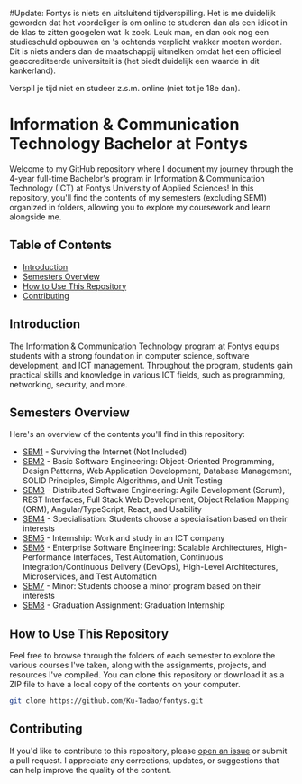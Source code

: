 #Update: 
Fontys is niets en uitsluitend tijdverspilling. Het is me duidelijk geworden dat het voordeliger is om online te studeren dan als een idioot in de klas te zitten googelen wat ik zoek. Leuk man, en dan ook nog een studieschuld opbouwen en 's ochtends verplicht wakker moeten worden. Dit is niets anders dan de maatschappij uitmelken omdat het een officieel geaccrediteerde universiteit is (het biedt duidelijk een waarde in dit kankerland).

Verspil je tijd niet en studeer z.s.m. online (niet tot je 18e dan). 


# Information & Communication Technology Bachelor at Fontys

Welcome to my GitHub repository where I document my journey through the 4-year full-time Bachelor's program in Information & Communication Technology (ICT) at Fontys University of Applied Sciences! In this repository, you'll find the contents of my semesters (excluding SEM1) organized in folders, allowing you to explore my coursework and learn alongside me.

## Table of Contents

- [Introduction](#introduction)
- [Semesters Overview](#semesters-overview)
- [How to Use This Repository](#how-to-use-this-repository)
- [Contributing](#contributing)

## Introduction

The Information & Communication Technology program at Fontys equips students with a strong foundation in computer science, software development, and ICT management. Throughout the program, students gain practical skills and knowledge in various ICT fields, such as programming, networking, security, and more.

## Semesters Overview

Here's an overview of the contents you'll find in this repository:

- [SEM1](./SEM1) - Surviving the Internet (Not Included)
- [SEM2](./SEM2) - Basic Software Engineering: Object-Oriented Programming, Design Patterns, Web Application Development, Database Management, SOLID Principles, Simple Algorithms, and Unit Testing
- [SEM3](./SEM3) - Distributed Software Engineering: Agile Development (Scrum), REST Interfaces, Full Stack Web Development, Object Relation Mapping (ORM), Angular/TypeScript, React, and Usability
- [SEM4](./SEM4) - Specialisation: Students choose a specialisation based on their interests
- [SEM5](./SEM5) - Internship: Work and study in an ICT company
- [SEM6](./SEM6) - Enterprise Software Engineering: Scalable Architectures, High-Performance Interfaces, Test Automation, Continuous Integration/Continuous Delivery (DevOps), High-Level Architectures, Microservices, and Test Automation
- [SEM7](./SEM7) - Minor: Students choose a minor program based on their interests
- [SEM8](./SEM8) - Graduation Assignment: Graduation Internship

## How to Use This Repository

Feel free to browse through the folders of each semester to explore the various courses I've taken, along with the assignments, projects, and resources I've compiled. You can clone this repository or download it as a ZIP file to have a local copy of the contents on your computer.

```bash
git clone https://github.com/Ku-Tadao/fontys.git
```

## Contributing

If you'd like to contribute to this repository, please [open an issue](https://github.com/Ku-Tadao/fontys/issues/new) or submit a pull request. I appreciate any corrections, updates, or suggestions that can help improve the quality of the content.
